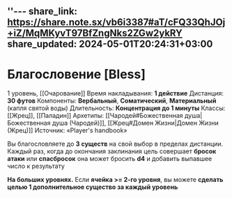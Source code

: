 ''---
share_link: https://share.note.sx/vb6i3387#aT/cFQ33QhJOj+iZ/MqMKyvT97BfZngNks2ZGw2ykRY
share_updated: 2024-05-01T20:24:31+03:00
---
# Благословение [Bless]
1 уровень, [[Очарование]]
Время накладывания: **1 действие**
Дистанция: **30 футов**
Компоненты: **Вербальный**, **Соматический**, **Материальный** (капля святой воды)
Длительность: **Концентрация до 1 минуты**
Классы: [[Жрец]], [[Паладин]]
Архетипы: [[Чародей#Божественная душа|Божественная душа (Чародей)]], [[Жрец#Домен Жизни|Домен Жизни (Жрец)]]
Источник: «Player's handbook»

Вы благословляете до **3 существ** на свой выбор в пределах дистанции. Каждый раз, когда до окончания заклинания цель совершает **бросок атаки** или **спасбросок** она может бросить **d4** и добавить выпавшее число к результату

**На больших уровнях.** Если **ячейка >= 2-го уровня**, вы можете **сделать целью 1 дополнительное существо за каждый уровень**